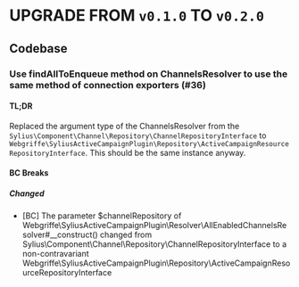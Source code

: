 # UPGRADE FROM `v0.1.0` TO `v0.2.0`

## Codebase

### Use findAllToEnqueue method on ChannelsResolver to use the same method of connection exporters (#36)

#### TL;DR
Replaced the argument type of the ChannelsResolver from the `Sylius\Component\Channel\Repository\ChannelRepositoryInterface` to `Webgriffe\SyliusActiveCampaignPlugin\Repository\ActiveCampaignResourceRepositoryInterface`. This should be the same instance anyway.

#### BC Breaks

##### Changed
- [BC] The parameter $channelRepository of Webgriffe\SyliusActiveCampaignPlugin\Resolver\AllEnabledChannelsResolver#__construct() changed from Sylius\Component\Channel\Repository\ChannelRepositoryInterface to a non-contravariant Webgriffe\SyliusActiveCampaignPlugin\Repository\ActiveCampaignResourceRepositoryInterface
